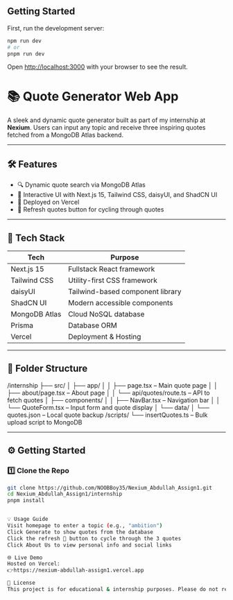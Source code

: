 ## Getting Started

First, run the development server:
```bash
npm run dev
# or
pnpm run dev
```
Open [http://localhost:3000](http://localhost:3000) with your browser to see the result.

# 📚 Quote Generator Web App
A sleek and dynamic quote generator built as part of my internship at **Nexium**. Users can input any topic and receive three inspiring quotes fetched from a MongoDB Atlas backend.

---

## 🛠️ Features
- 🔍 Dynamic quote search via MongoDB Atlas
- 🎨 Interactive UI with Next.js 15, Tailwind CSS, daisyUI, and ShadCN UI
- 🚀 Deployed on Vercel
- 🔁 Refresh quotes button for cycling through quotes

---

## 🚧 Tech Stack
| Tech           | Purpose                          |
|----------------|----------------------------------|
| Next.js 15     | Fullstack React framework        |
| Tailwind CSS   | Utility-first CSS framework      |
| daisyUI        | Tailwind-based component library |
| ShadCN UI      | Modern accessible components     |
| MongoDB Atlas  | Cloud NoSQL database             |
| Prisma         | Database ORM                     |
| Vercel         | Deployment & Hosting             |

---

## 📁 Folder Structure
/internship
├── src/
│ ├── app/
│ │ ├── page.tsx – Main quote page
│ │ ├── about/page.tsx – About page
│ │ └── api/quotes/route.ts – API to fetch quotes
│ ├── components/
│ │ ├── NavBar.tsx – Navigation bar
│ │ └── QuoteForm.tsx – Input form and quote display
│ └── data/
│ └── quotes.json – Local quote backup
/scripts/
└── insertQuotes.ts – Bulk upload script to MongoDB


---

## ⚙️ Getting Started
### 1️⃣ Clone the Repo
```bash
git clone https://github.com/NOOBBoy35/Nexium_Abdullah_Assign1.git
cd Nexium_Abdullah_Assign1/internship
pnpm install


💡 Usage Guide
Visit homepage to enter a topic (e.g., "ambition")
Click Generate to show quotes from the database
Click the refresh 🔄 button to cycle through the 3 quotes
Click About Us to view personal info and social links

🌐 Live Demo
Hosted on Vercel:
👉https://nexium-abdullah-assign1.vercel.app

📄 License
This project is for educational & internship purposes. Please do not reuse without permission.
